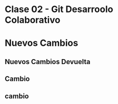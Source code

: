 # Clase 02 - Git Desarroolo Colaborativo

# Nuevos Cambios

## Nuevos Cambios Devuelta

## Cambio

## cambio